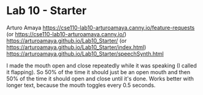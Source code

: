 # Lab 10 - Starter

Arturo Amaya
https://cse110-lab10-arturoamaya.canny.io/feature-requests (or https://cse110-lab10-arturoamaya.canny.io/)
https://arturoamaya.github.io/Lab10_Starter/ (or https://arturoamaya.github.io/Lab10_Starter/index.html)
https://arturoamaya.github.io/Lab10_Starter/speechSynth.html

I made the mouth open and close repeatedly while it was speaking (I called it flapping). So 50% of the time
it should just be an open mouth and then 50% of the time it should open and close until it's done. Works better with longer text, because the mouth toggles every 0.5 seconds.